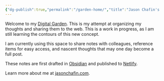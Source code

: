 ```yaml
---
{"dg-publish":true,"permalink":"/garden-home/","title":"Jason Chafin's Digital Garden","hide":true,"tags":["gardenEntry"]}
---
```




Welcome to my [Digital Garden](https://maggieappleton.com/garden-history). This is my attempt at organizing my thoughts and sharing them to the web. This  is a work in progress, as I am still learning the contours of this new concept. 

I am currently using this space to share notes with colleagues, reference items for easy access, and nascent thoughts that may one day become a full post. 

These notes are first drafted in [Obsidian](https://obsidian.md/) and published to [Netlify](https://www.netlify.com/).

Learn more about me at [jasonchafin.com](https://jasonchafin.com).